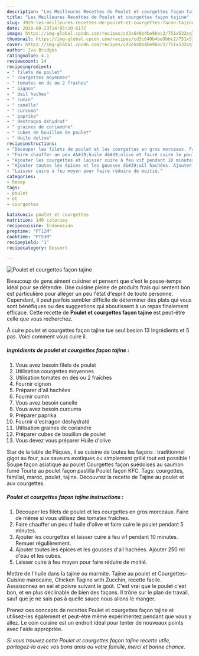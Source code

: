 ```yaml
---
description: "Les Meilleures Recettes de Poulet et courgettes façon tajine"
title: "Les Meilleures Recettes de Poulet et courgettes façon tajine"
slug: 3929-les-meilleures-recettes-de-poulet-et-courgettes-facon-tajine
date: 2020-08-23T14:05:20.617Z
image: https://img-global.cpcdn.com/recipes/cd3c640b4be9bbc2/751x532cq70/poulet-et-courgettes-facon-tajine-photo-principale-de-la-recette.jpg
thumbnail: https://img-global.cpcdn.com/recipes/cd3c640b4be9bbc2/751x532cq70/poulet-et-courgettes-facon-tajine-photo-principale-de-la-recette.jpg
cover: https://img-global.cpcdn.com/recipes/cd3c640b4be9bbc2/751x532cq70/poulet-et-courgettes-facon-tajine-photo-principale-de-la-recette.jpg
author: Iva Bridges
ratingvalue: 4.1
reviewcount: 14
recipeingredient:
- " filets de poulet"
- " courgettes moyennes"
- " tomates en ds ou 2 fraches"
- " oignon"
- " dail haches"
- " cumin"
- " canelle"
- " curcuma"
- " paprika"
- " destragon dshydrat"
- " graines de coriandre"
- " cubes de bouillon de poulet"
- " Huile dolive"
recipeinstructions:
- "Découper les filets de poulet et les courgettes en gros morceaux. Faire de même si vous utilisez des tomates fraîches."
- "Faire chauffer un peu d&#39;huile d&#39;olive et faire cuire le poulet pendant 5 minutes."
- "Ajouter les courgettes et laisser cuire à feu vif pendant 10 minutes. Remuer régulièrement."
- "Ajouter toutes les épices et les gousses d&#39;ail hachées. Ajouter 250 ml d&#39;eau et les cubes."
- "Laisser cuire à feu moyen pour faire réduire de moitié."
categories:
- Resep
tags:
- poulet
- et
- courgettes

katakunci: poulet et courgettes 
nutrition: 140 calories
recipecuisine: Indonesian
preptime: "PT12M"
cooktime: "PT53M"
recipeyield: "1"
recipecategory: Dessert

---
```



![Poulet et courgettes façon tajine](https://img-global.cpcdn.com/recipes/cd3c640b4be9bbc2/751x532cq70/poulet-et-courgettes-facon-tajine-photo-principale-de-la-recette.jpg)

Beaucoup de gens aiment cuisiner et pensent que c'est le passe-temps idéal pour se détendre. Une cuisine pleine de produits frais qui sentent bon est particulière pour alléger un peu l'état d'esprit de toute personne. Cependant, il peut parfois sembler difficile de déterminer des plats qui vous sont bénéfiques ou des suggestions qui aboutissent à un repas finalement efficace. Cette recette de <strong> Poulet et courgettes façon tajine </strong> est peut-être celle que vous recherchez.

<!--inarticleads1-->

À cuire poulet et courgettes façon tajine tue seul besion 13 Ingrédients et 5 pas. Voici comment vous cuire il.

##### Ingrédients de poulet et courgettes façon tajine :

1. Vous avez besoin  filets de poulet
1. Utilisation  courgettes moyennes
1. Utilisation  tomates en dés ou 2 fraîches
1. Fournir  oignon
1. Préparer  d&#39;ail hachées
1. Fournir  cumin
1. Vous avez besoin  canelle
1. Vous avez besoin  curcuma
1. Préparer  paprika
1. Fournir  d&#39;estragon déshydraté
1. Utilisation  graines de coriandre
1. Préparer  cubes de bouillon de poulet
1. Vous devez vous préparer  Huile d&#39;olive


Star de la table de Pâques, il se cuisine de toutes les façons : traditionnel gigot au four, aux saveurs exotiques ou simplement grillé tout est possible ! Soupe façon asiatique au poulet Courgettes façon suédoises au saumon fumé Tourte au poulet façon pastilla Poulet façon KFC. Tags: courgettes, familial, maroc, poulet, tajine. Découvrez la recette de Tajine au poulet et aux courgettes. 

<!--inarticleads2-->

##### Poulet et courgettes façon tajine instructions :

1. Découper les filets de poulet et les courgettes en gros morceaux. Faire de même si vous utilisez des tomates fraîches.
1. Faire chauffer un peu d&#39;huile d&#39;olive et faire cuire le poulet pendant 5 minutes.
1. Ajouter les courgettes et laisser cuire à feu vif pendant 10 minutes. Remuer régulièrement.
1. Ajouter toutes les épices et les gousses d&#39;ail hachées. Ajouter 250 ml d&#39;eau et les cubes.
1. Laisser cuire à feu moyen pour faire réduire de moitié.


Mettre de l&#39;huile dans la tajine ou marmite. Tajine au poulet et Courgettes-Cuisine marocaine, Chicken Tagine with Zucchin, recette facile. Assaisonnez en sel et poivre suivant le goût. C&#39;est vrai que le poulet c&#39;est bon, et en plus déclinable de bien des façons. Il trône sur le plan de travail, sauf que je ne sais pas à quelle sauce nous allons le manger. 

<!--inarticleads1-->

<p>
Prenez ces concepts de recettes Poulet et courgettes façon tajine et utilisez-les également et peut-être même expérimentez pendant que vous y allez. Le coin cuisine est un endroit idéal pour tenter de nouveaux points avec l'aide appropriée.
</p>

<p>
<i>Si vous trouvez cette Poulet et courgettes façon tajine recette utile, partagez-la avec vos bons amis ou votre famille, merci et bonne chance.</i>
</p>
